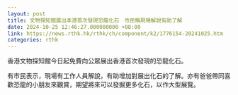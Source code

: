 ```yaml
---
layout: post
title: 文物探知館展出本港首次發現恐龍化石　市民稱現場解說有助了解
date: 2024-10-25 12:46:27.000000000 +08:00
link: https://news.rthk.hk/rthk/ch/component/k2/1776154-20241025.htm
categories: rthk
---
```


香港文物探知館今日起免費向公眾展出香港首次發現的恐龍化石。

有市民表示，現場有工作人員解說，有助增加對展出化石的了解。亦有爸爸帶同喜歡恐龍的小朋友來觀賞，期望將來可以發掘更多化石，以作大型展覽。
